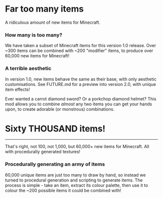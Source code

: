 # Far too many items
A ridiculous amount of new items for Minecraft. 

### How many is too many?
We have taken a subset of Minecraft items for this version 1.0 release. Over ~300 items can be combined with ~200 "modifier" items, to produce over 60,000 new items for Minecraft!

### A terrible aesthetic
In version 1.0, new items behave the same as their base, with only aesthetic customisations. See FUTURE.md for a preview into version 2.0, with unique item effects!

Ever wanted a carrot diamond sword? Or a porkchop diamond helmet? This mod allows you to combine _almost_ any two items you can get your hands upon, to create adorable (or monstrous) combinations. 

# Sixty THOUSAND items!
---

That's right, not 100, not 1,000, but 60,000+ new items for Minecraft. All with procedurally generated textures!


### Procedurally generating an army of items
60,000 unique items are just too many to draw by hand, so instead we turned to procedural generation and scripting to generate items.
The process is simple - take an item, extract its colour palette, then use it to colour the ~200 possible items it could be combined with!

